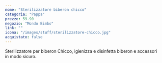 ```yaml
---
nome: "Sterilizzatore biberon chicco"
categoria: "Pappa"
prezzo: 59.90
negozio: "Mondo Bimbo"
link: ""
icona: "/images/stuff/sterilizzatore-chicco.jpg"
acquistato: false
---
```


Sterilizzatore per biberon Chicco, igienizza e disinfetta biberon e accessori in modo sicuro.

